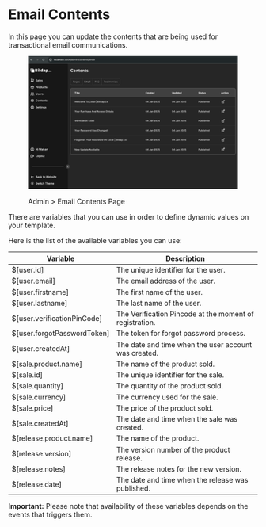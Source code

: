 # Email Contents

In this page you can update the contents that are being used for transactional email communications.

<figure><img src="../../.gitbook/assets/image (3).png" alt=""><figcaption><p>Admin > Email Contents Page</p></figcaption></figure>

There are variables that you can use in order to define dynamic values on your template.

Here is the list of the available variables you can use:

| Variable                     | Description                                             |
| ---------------------------- | ------------------------------------------------------- |
| $\[user.id]                  | The unique identifier for the user.                     |
| $\[user.email]               | The email address of the user.                          |
| $\[user.firstname]           | The first name of the user.                             |
| $\[user.lastname]            | The last name of the user.                              |
| $\[user.verificationPinCode] | The Verification Pincode at the moment of registration. |
| $\[user.forgotPasswordToken] | The token for forgot password process.                  |
| $\[user.createdAt]           | The date and time when the user account was created.    |
| $\[sale.product.name]        | The name of the product sold.                           |
| $\[sale.id]                  | The unique identifier for the sale.                     |
| $\[sale.quantity]            | The quantity of the product sold.                       |
| $\[sale.currency]            | The currency used for the sale.                         |
| $\[sale.price]               | The price of the product sold.                          |
| $\[sale.createdAt]           | The date and time when the sale was created.            |
| $\[release.product.name]     | The name of the product.                                |
| $\[release.version]          | The version number of the product release.              |
| $\[release.notes]            | The release notes for the new version.                  |
| $\[release.date]             | The date and time when the release was published.       |

**Important:** Please note that availability of these variables depends on the events that triggers them.
